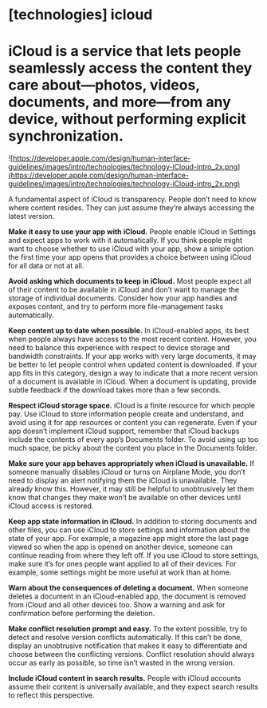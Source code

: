# **[technologies] icloud**

# iCloud is a service that lets people seamlessly access the content they care about—photos, videos, documents, and more—from any device, without performing explicit synchronization.

![https://developer.apple.com/design/human-interface-guidelines/images/intro/technologies/technology-iCloud-intro_2x.png](https://developer.apple.com/design/human-interface-guidelines/images/intro/technologies/technology-iCloud-intro_2x.png)

A fundamental aspect of iCloud is transparency. People don’t need to know where content resides. They can just assume they’re always accessing the latest version.

**Make it easy to use your app with iCloud.** People enable iCloud in Settings and expect apps to work with it automatically. If you think people might want to choose whether to use iCloud with your app, show a simple option the first time your app opens that provides a choice between using iCloud for all data or not at all.

**Avoid asking which documents to keep in iCloud.** Most people expect all of their content to be available in iCloud and don’t want to manage the storage of individual documents. Consider how your app handles and exposes content, and try to perform more file-management tasks automatically.

**Keep content up to date when possible.** In iCloud-enabled apps, its best when people always have access to the most recent content. However, you need to balance this experience with respect to device storage and bandwidth constraints. If your app works with very large documents, it may be better to let people control when updated content is downloaded. If your app fits in this category, design a way to indicate that a more recent version of a document is available in iCloud. When a document is updating, provide subtle feedback if the download takes more than a few seconds.

**Respect iCloud storage space.** iCloud is a finite resource for which people pay. Use iCloud to store information people create and understand, and avoid using it for app resources or content you can regenerate. Even if your app doesn’t implement iCloud support, remember that iCloud backups include the contents of every app’s Documents folder. To avoid using up too much space, be picky about the content you place in the Documents folder.

**Make sure your app behaves appropriately when iCloud is unavailable.** If someone manually disables iCloud or turns on Airplane Mode, you don’t need to display an alert notifying them the iCloud is unavailable. They already know this. However, it may still be helpful to unobtrusively let them know that changes they make won’t be available on other devices until iCloud access is restored.

**Keep app state information in iCloud.** In addition to storing documents and other files, you can use iCloud to store settings and information about the state of your app. For example, a magazine app might store the last page viewed so when the app is opened on another device, someone can continue reading from where they left off. If you use iCloud to store settings, make sure it’s for ones people want applied to all of their devices. For example, some settings might be more useful at work than at home.

**Warn about the consequences of deleting a document.** When someone deletes a document in an iCloud-enabled app, the document is removed from iCloud and all other devices too. Show a warning and ask for confirmation before performing the deletion.

**Make conflict resolution prompt and easy.** To the extent possible, try to detect and resolve version conflicts automatically. If this can’t be done, display an unobtrusive notification that makes it easy to differentiate and choose between the conflicting versions. Conflict resolution should always occur as early as possible, so time isn’t wasted in the wrong version.

**Include iCloud content in search results.** People with iCloud accounts assume their content is universally available, and they expect search results to reflect this perspective.